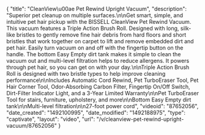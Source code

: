 {
    "title": "CleanView\u00ae Pet Rewind Upright Vacuum",
    "description": "Superior pet cleanup on multiple surfaces.\n\nGet smart, simple, and intuitive pet hair pickup with the BISSELL CleanView Pet Rewind Vacuum. This vacuum features a Triple Action Brush Roll. Designed with long, silk-like bristles to gently remove fine hair debris from hard floors and short bristles that work together on carpet to lift and remove embedded dirt and pet hair. Easily turn vacuum on and off with the fingertip button on the handle. The bottom Easy Empty dirt tank makes it simple to clean the vacuum out and multi-level filtration helps to reduce allergens. It powers through pet hair, so you can get on with your day.\n\nTriple Action Brush Roll is designed with two bristle types to help improve cleaning performance\n\nIncludes Automatic Cord Rewind, Pet TurboEraser Tool, Pet Hair Corner Tool, Odor-Absorbing Carbon Filter, Fingertip On\/Off Switch, Dirt-Filter Indicator Light, and a 3-Year Limited Warranty\n\nPet TurboEraser Tool for stairs, furniture, upholstery, and more\n\nBottom Easy Empty dirt tank\n\nMulti-level filtration\n\n27-foot power cord",
    "videoid": "87652056",
    "date_created": "1492100995",
    "date_modified": "1492188975",
    "type": "captivate",
    "layout": "video",
    "url": "\/v\/cleanview-pet-rewind-upright-vacuum\/87652056"
}
